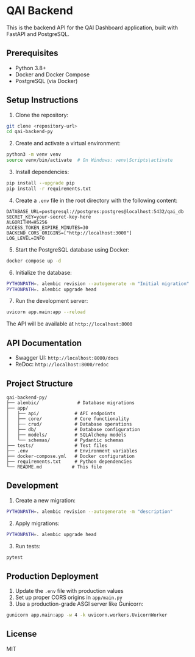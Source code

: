 # QAI Backend

This is the backend API for the QAI Dashboard application, built with FastAPI and PostgreSQL.

## Prerequisites

- Python 3.8+
- Docker and Docker Compose
- PostgreSQL (via Docker)

## Setup Instructions

1. Clone the repository:
```bash
git clone <repository-url>
cd qai-backend-py
```

2. Create and activate a virtual environment:
```bash
python3 -m venv venv
source venv/bin/activate  # On Windows: venv\Scripts\activate
```

3. Install dependencies:
```bash
pip install --upgrade pip
pip install -r requirements.txt
```

4. Create a `.env` file in the root directory with the following content:
```env
DATABASE_URL=postgresql://postgres:postgres@localhost:5432/qai_db
SECRET_KEY=your-secret-key-here
ALGORITHM=HS256
ACCESS_TOKEN_EXPIRE_MINUTES=30
BACKEND_CORS_ORIGINS=["http://localhost:3000"]
LOG_LEVEL=INFO
```

5. Start the PostgreSQL database using Docker:
```bash
docker compose up -d
```

6. Initialize the database:
```bash
PYTHONPATH=. alembic revision --autogenerate -m "Initial migration"
PYTHONPATH=. alembic upgrade head
```

7. Run the development server:
```bash
uvicorn app.main:app --reload
```

The API will be available at `http://localhost:8000`

## API Documentation

- Swagger UI: `http://localhost:8000/docs`
- ReDoc: `http://localhost:8000/redoc`

## Project Structure

```
qai-backend-py/
├── alembic/              # Database migrations
├── app/
│   ├── api/             # API endpoints
│   ├── core/            # Core functionality
│   ├── crud/            # Database operations
│   ├── db/              # Database configuration
│   ├── models/          # SQLAlchemy models
│   └── schemas/         # Pydantic schemas
├── tests/               # Test files
├── .env                 # Environment variables
├── docker-compose.yml   # Docker configuration
├── requirements.txt     # Python dependencies
└── README.md           # This file
```

## Development

1. Create a new migration:
```bash
PYTHONPATH=. alembic revision --autogenerate -m "description"
```

2. Apply migrations:
```bash
PYTHONPATH=. alembic upgrade head
```

3. Run tests:
```bash
pytest
```

## Production Deployment

1. Update the `.env` file with production values
2. Set up proper CORS origins in `app/main.py`
3. Use a production-grade ASGI server like Gunicorn:
```bash
gunicorn app.main:app -w 4 -k uvicorn.workers.UvicornWorker
```

## License

MIT 